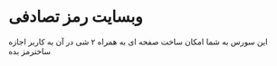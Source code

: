 # وبسایت رمز تصادفی
این سورس به شما امکان ساخت صفحه ای به همراه ۲ شی در آن به کاربر اجازه ساخترمز بده
